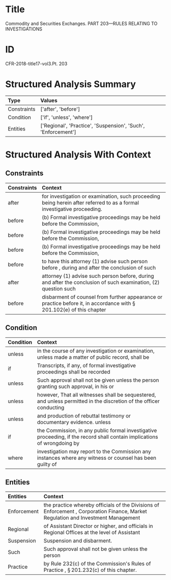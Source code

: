 # Title

 Commodity and Securities Exchanges. PART 203—RULES RELATING TO INVESTIGATIONS


# ID

 CFR-2018-title17-vol3.Pt. 203


# Structured Analysis Summary

| Type        | Values                                                        |
|:------------|:--------------------------------------------------------------|
| Constraints | ['after', 'before']                                           |
| Condition   | ['if', 'unless', 'where']                                     |
| Entities    | ['Regional', 'Practice', 'Suspension', 'Such', 'Enforcement'] |


# Structured Analysis With Context

 


## Constraints

| Constraints   | Context                                                                                                                         |
|:--------------|:--------------------------------------------------------------------------------------------------------------------------------|
| after         | for investigation or examination, such proceeding being herein after  referred to as a formal investigative proceeding.         |
| before        | (b) Formal investigative proceedings may be held  before  the Commission,                                                       |
| before        | (b) Formal investigative proceedings may be held  before  the Commission,                                                       |
| before        | (b) Formal investigative proceedings may be held  before  the Commission,                                                       |
| before        | to have this attorney (1) advise such person before , during and after the conclusion of such                                   |
| after         | attorney (1) advise such person before, during and after the conclusion of such examination, (2) question such                  |
| before        | disbarment of counsel from further appearance or practice before it, in accordance with &#167;&#8201;201.102(e) of this chapter |


## Condition

| Condition   | Context                                                                                                                  |
|:------------|:-------------------------------------------------------------------------------------------------------------------------|
| unless      | in the course of any investigation or examination, unless made a matter of public record, shall be                       |
| if          | Transcripts,  if any, of formal investigative proceedings shall be recorded                                              |
| unless      | Such approval shall not be given  unless the person granting such approval, in his or                                    |
| unless      | however, That all witnesses shall be sequestered, and unless permitted in the discretion of the officer conducting       |
| unless      | and production of rebuttal testimony or documentary evidence. unless                                                     |
| if          | the Commission, in any public formal investigative proceeding, if the record shall contain implications of wrongdoing by |
| where       | investigation may report to the Commission any instances where any witness or counsel has been guilty of                 |


## Entities

| Entities    | Context                                                                                                                           |
|:------------|:----------------------------------------------------------------------------------------------------------------------------------|
| Enforcement | the practice whereby officials of the Divisions of Enforcement , Corporation Finance, Market Regulation and Investment Management |
| Regional    | of Assistant Director or higher, and officials in Regional  Offices at the level of Assistant                                     |
| Suspension  | Suspension  and disbarment.                                                                                                       |
| Such        | Such approval shall not be given unless the person                                                                                |
| Practice    | by Rule 232(c) of the Commission's Rules of Practice , &#167;&#8201;201.232(c) of this chapter.                                   |


